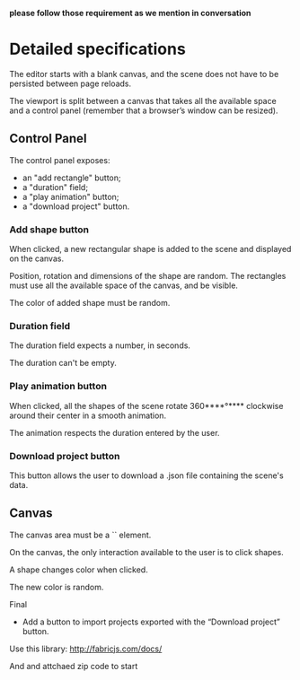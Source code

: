 **please follow those requirement as we mention in conversation**
# Detailed specifications

The editor starts with a blank canvas, and the scene does not have to be persisted between page reloads.

The viewport is split between a canvas that takes all the available space and a control panel (remember that a browser’s window can be resized).

## Control Panel

The control panel exposes:

- an "add rectangle" button;
- a "duration" field;
- a "play animation" button;
- a "download project" button.

### Add shape button

When clicked, a new rectangular shape is added to the scene and displayed on the canvas.

Position, rotation and dimensions of the shape are random. The rectangles must use all the available space of the canvas, and be visible.

The color of added shape must be random.

### Duration field

The duration field expects a number, in seconds.

The duration can't be empty.

### Play animation button

When clicked, all the shapes of the scene rotate 360****°**** clockwise around their center in a smooth animation.

The animation respects the duration entered by the user.

### Download project button

This button allows the user to download a .json file containing the scene's data.

## Canvas

The canvas area must be a `` element.

On the canvas, the only interaction available to the user is to click shapes.

A shape changes color when clicked.

The new color is random.

Final
- Add a button to import projects exported with the “Download project” button.

Use this library: http://fabricjs.com/docs/

And and attchaed zip code to start